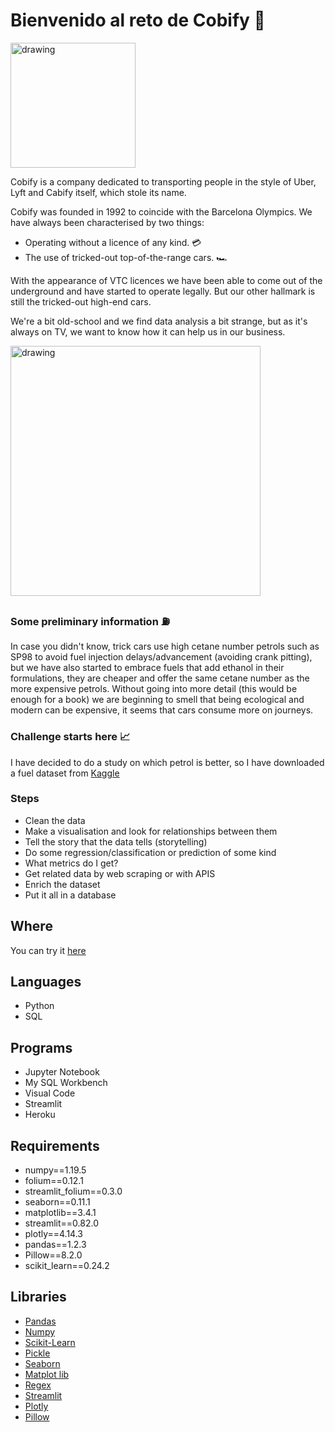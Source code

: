 # Bienvenido al reto de Cobify 🚕

<img src="https://kamisetas.com/image/bordados/Cobi-Barcelona-92-parche.gif" alt="drawing" width="200"/>

Cobify is a company dedicated to transporting people in the style of Uber, Lyft and Cabify itself, which stole its name.

Cobify was founded in 1992 to coincide with the Barcelona Olympics. We have always been characterised by two things:

- Operating without a licence of any kind. 💳
- The use of tricked-out top-of-the-range cars. 🏎

With the appearance of VTC licences we have been able to come out of the underground and have started to operate legally. But our other hallmark is still the tricked-out high-end cars.

We're a bit old-school and we find data analysis a bit strange, but as it's always on TV, we want to know how it can help us in our business.

<img src="https://hips.hearstapps.com/hmg-prod.s3.amazonaws.com/images/captura-de-pantalla-2019-12-20-19-07-54-1576865490.png" alt="drawing" width="400"/>

### Some preliminary information  ⛽️

In case you didn't know, trick cars use high cetane number petrols such as SP98 to avoid fuel injection delays/advancement (avoiding crank pitting), but we have also started to embrace fuels that add ethanol in their formulations, they are cheaper and offer the same cetane number as the more expensive petrols. Without going into more detail (this would be enough for a book) we are beginning to smell that being ecological and modern can be expensive, it seems that cars consume more on journeys.

### Challenge starts here 📈

I have decided to do a study on which petrol is better, so I have downloaded a fuel dataset from [Kaggle](https://www.kaggle.com/anderas/car-consume?select=measurements.csv)

### Steps 

- Clean the data
- Make a visualisation and look for relationships between them
- Tell the story that the data tells (storytelling)
- Do some regression/classification or prediction of some kind
- What metrics do I get?
- Get related data by web scraping or with APIS
- Enrich the dataset
- Put it all in a database

## Where

You can try it [here](https://cobify.herokuapp.com/)

## Languages

* Python
* SQL

## Programs

* Jupyter Notebook
* My SQL Workbench
* Visual Code
* Streamlit
* Heroku

## Requirements

* numpy==1.19.5
* folium==0.12.1
* streamlit_folium==0.3.0
* seaborn==0.11.1
* matplotlib==3.4.1
* streamlit==0.82.0
* plotly==4.14.3
* pandas==1.2.3
* Pillow==8.2.0
* scikit_learn==0.24.2



## Libraries

* [Pandas](https://pandas.pydata.org/docs/)
* [Numpy](https://numpy.org/doc/)
* [Scikit-Learn](https://scikit-learn.org/stable/)
* [Pickle](https://docs.python.org/3/library/pickle.html)
* [Seaborn](https://seaborn.pydata.org/)
* [Matplot lib](https://matplotlib.org/)
* [Regex](https://docs.python.org/3/library/re.html)
* [Streamlit](https://docs.streamlit.io/en/stable/)
* [Plotly](https://plotly.com/python/)
* [Pillow](https://pillow.readthedocs.io/en/stable/)


